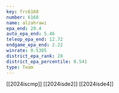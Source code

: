 ```yaml
---
key: frc6168
number: 6168
name: alzahrawi
epa_end: 20.4
auto_epa_end: 5.46
teleop_epa_end: 12.72
endgame_epa_end: 2.22
winrate: 0.5385
district_epa_rank: 28
district_epa_percentile: 0.541
type: Team
---
```

[[2024iscmp]]
[[2024isde2]]
[[2024isde4]]
